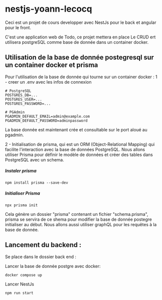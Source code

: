 # nestjs-yoann-lecocq

Ceci est un projet de cours developper avec NestJs pour le back et angular pour le front.

C'est une application web de Todo, ce projet mettera en place Le CRUD ert utilisera postgreSQL comme base de donnée dans un container docker.

## Utilisation de la base de donnée postegresql sur un container docker et prisma
Pour l'utilisation de la base de donnée qui tourne sur un container docker :
1 - creer un .env avec les infos de connexion
```
# PostgreSQL
POSTGRES_DB=...
POSTGRES_USER=...
POSTGRES_PASSWORD=...

# PGAdmin
PGADMIN_DEFAULT_EMAIL=admin@example.com
PGADMIN_DEFAULT_PASSWORD=adminpassword
```

La base donnée est maintenant crée et consultable sur le port aloué au pgadmin.

2 - Initialisation de prisma, qui est un ORM (Object-Relational Mapping) qui facilite l'interaction avec la base de données PostgreSQL. Nous allons utiliser Prisma pour définir le modèle de données et créer des tables dans PostgreSQL avec un schema.

##### Instaler prisma
```
npm install prisma --save-dev
```

##### Initialiser Prisma
```
npx prisma init
```
Cela génère un dossier "prisma" contenant un fichier "schema.prisma", prisma se servira de ce shema pour modifier la base de donnée postegre initialiser au début. Nous allons aussi utiliser graphQL pour les requêtes à la base de donnée.

## Lancement du backend :

Se place dans le dossier back end :

Lancer la base de donnée postgre avec docker:
```
docker compose up
```
Lancer NestJs
```
npm run start
```




